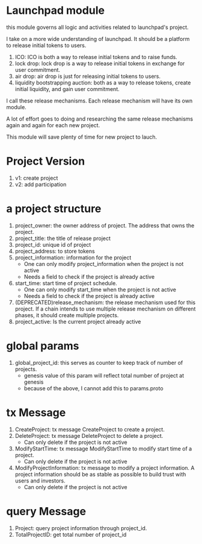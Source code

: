 # Launchpad module

this module governs all logic and activities related to launchpad's project. 

I take on a more wide understanding of launchpad. It should be a platform to release initial tokens to users.
1. ICO: ICO is both a way to release initial tokens and to raise funds.
1. lock drop: lock drop is a way to release initial tokens in exchange for user commitment.
1. air drop: air drop is just for releasing initial tokens to users.
1. liquidity bootstrapping auction: both as a way to release tokens, create initial liquidity, and gain user commitment.

I call these release mechanisms. Each release mechanism will have its own module.

A lot of effort goes to doing and researching the same release mechanisms again and again for each new project.

This module will save plenty of time for new project to lauch.

# Project Version
1. v1: create project
2. v2: add participation

# a project structure
1. project_owner: the owner address of project. The address that owns the project.
1. project_title: the title of release project
1. project_id: unique id of project
1. project_address: to store tokens
1. project_information: information for the project
    * One can only modify project_information when the project is not active
    * Needs a field to check if the project is already active
1. start_time: start time of project schedule.
    * One can only modify start_time when the project is not active
    * Needs a field to check if the project is already active
1. (DEPRECATED)release_mechanism: the release mechanism used for this project. If a chain intends to use multiple release mechanism on different phases, it should create multiple projects.
1. project_active: Is the current project already active

# global params
1. global_project_id: this serves as counter to keep track of number of projects. 
    * genesis value of this param will reflect total number of project at genesis
    * because of the above, I cannot add this to params.proto

# tx Message
1. CreateProject: tx message CreateProject to create a project.
1. DeleteProject: tx message DeleteProject to delete a project.
    * Can only delete if the project is not active
1. ModifyStartTime: tx message ModifyStartTime to modify start time of a project.
    * Can only delete if the project is not active
1. ModifyProjectInformation: tx message to modify a project information. A project information should be as stable as possible to build trust with users and investors.
    * Can only delete if the project is not active

# query Message
1. Project: query project information through project_id.
2. TotalProjectID: get total number of project_id